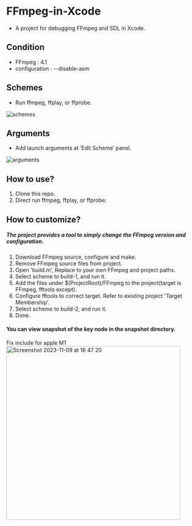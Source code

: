 # FFmpeg-in-Xcode

- A project for debugging FFmpeg and SDL in Xcode.

## Condition

- FFmpeg : 4.1
- configuration  : --disable-asm

## Schemes

- Run ffmpeg, ffplay, or ffprobe.

![schemes](https://github.com/libobjc/FFmpeg-in-Xcode/blob/master/snapshot/schemes.png?raw=true)

## Arguments

- Add launch arguments at ‘Edit Scheme’ panel.

![arguments](https://github.com/libobjc/FFmpeg-in-Xcode/blob/master/snapshot/arguments.png?raw=true)

## How to use?

1. Clone this repo.
1. Direct run ffmpeg, ffplay, or ffprobe.

## How to customize?

##### The project provides a tool to simply change the FFmpeg version and configuration.

1. Download FFmpeg source, configure and make.
1. Remove FFmpeg source files from project.
1. Open 'build.m', Replace to your own FFmpeg and project paths.
1. Select scheme to build-1, and run it.
1. Add the files under $(ProjectRoot)/FFmpeg to the project(target is FFmpeg, fftools except).
1. Configure fftools to correct target. Refer to existing project 'Target Membership'.
1. Select scheme to build-2, and run it.
1. Done.

#### You can view snapshot of the key node in the snapshot directory.
Fix include for apple M1
<img width="456" alt="Screenshot 2023-11-09 at 16 47 20" src="https://github.com/lazyduck037/FFmpeg-in-Xcode/assets/32600174/8ac575c3-0386-45c8-bef0-37d378f07300">


